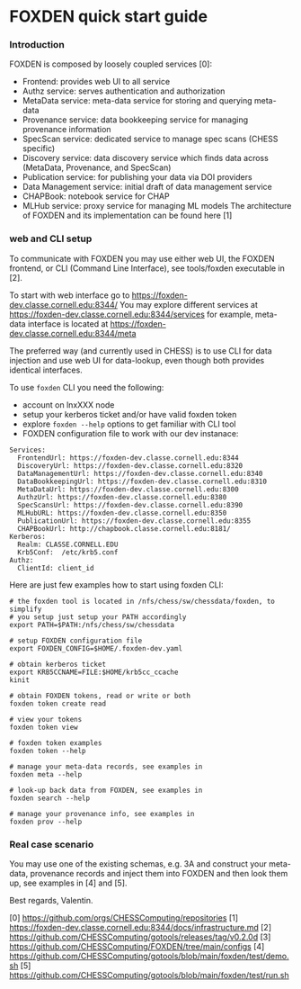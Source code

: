 # FOXDEN quick start guide

### Introduction

FOXDEN is composed by loosely coupled services [0]:
- Frontend: provides web UI to all service
- Authz service: serves authentication and authorization
- MetaData service: meta-data service for storing and querying meta-data
- Provenance service: data bookkeeping service for managing provenance information
- SpecScan service: dedicated service to manage spec scans (CHESS specific)
- Discovery service: data discovery service which finds data across (MetaData, Provenance, and SpecScan)
- Publication service: for publishing your data via DOI providers
- Data Management service: initial draft of data management service
- CHAPBook: notebook service for CHAP
- MLHub service: proxy service for managing ML models
The architecture of FOXDEN and its implementation can be found here [1]

### web and CLI setup
To communicate with FOXDEN you may use either web UI, the FOXDEN frontend, or
CLI (Command Line Interface), see tools/foxden executable in [2].

To start with web interface go to
https://foxden-dev.classe.cornell.edu:8344/
You may explore different services at
https://foxden-dev.classe.cornell.edu:8344/services
for example, meta-data interface is located at
https://foxden-dev.classe.cornell.edu:8344/meta

The preferred way (and currently used in CHESS) is to use CLI for data
injection and use web UI for data-lookup, even though both provides
identical interfaces.

To use `foxden` CLI you need the following:
- account on lnxXXX node
- setup your kerberos ticket and/or have valid foxden token
- explore `foxden --help` options to get familiar with CLI tool
- FOXDEN configuration file to work with our dev instanace:
```
Services:
  FrontendUrl: https://foxden-dev.classe.cornell.edu:8344
  DiscoveryUrl: https://foxden-dev.classe.cornell.edu:8320
  DataManagementUrl: https://foxden-dev.classe.cornell.edu:8340
  DataBookkeepingUrl: https://foxden-dev.classe.cornell.edu:8310
  MetaDataUrl: https://foxden-dev.classe.cornell.edu:8300
  AuthzUrl: https://foxden-dev.classe.cornell.edu:8380
  SpecScansUrl: https://foxden-dev.classe.cornell.edu:8390
  MLHubURL: https://foxden-dev.classe.cornell.edu:8350
  PublicationUrl: https://foxden-dev.classe.cornell.edu:8355
  CHAPBookUrl: http://chapbook.classe.cornell.edu:8181/
Kerberos:
  Realm: CLASSE.CORNELL.EDU
  Krb5Conf:  /etc/krb5.conf
Authz:
  ClientId: client_id
```

Here are just few examples how to start using foxden CLI:
```
# the foxden tool is located in /nfs/chess/sw/chessdata/foxden, to simplify
# you setup just setup your PATH accordingly
export PATH=$PATH:/nfs/chess/sw/chessdata

# setup FOXDEN configuration file
export FOXDEN_CONFIG=$HOME/.foxden-dev.yaml

# obtain kerberos ticket
export KRB5CCNAME=FILE:$HOME/krb5cc_ccache
kinit

# obtain FOXDEN tokens, read or write or both
foxden token create read

# view your tokens
foxden token view

# foxden token examples
foxden token --help

# manage your meta-data records, see examples in
foxden meta --help

# look-up back data from FOXDEN, see examples in
foxden search --help

# manage your provenance info, see examples in 
foxden prov --help
```

### Real case scenario
You may use one of the existing schemas, e.g. 3A and construct your meta-data,
provenance records and inject them into FOXDEN and then look them up, see
examples in [4] and [5].

Best regards,
Valentin.

[0] https://github.com/orgs/CHESSComputing/repositories
[1] https://foxden-dev.classe.cornell.edu:8344/docs/infrastructure.md
[2] https://github.com/CHESSComputing/gotools/releases/tag/v0.2.0d
[3] https://github.com/CHESSComputing/FOXDEN/tree/main/configs
[4] https://github.com/CHESSComputing/gotools/blob/main/foxden/test/demo.sh
[5] https://github.com/CHESSComputing/gotools/blob/main/foxden/test/run.sh
